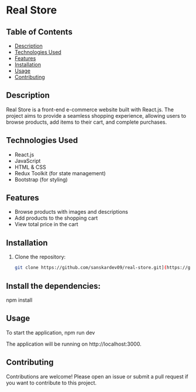 # Real Store

## Table of Contents
- [Description](#description)
- [Technologies Used](#technologies-used)
- [Features](#features)
- [Installation](#installation)
- [Usage](#usage)
- [Contributing](#contributing)

## Description
Real Store is a front-end e-commerce website built with React.js. The project aims to provide a seamless shopping experience, allowing users to browse products, add items to their cart, and complete purchases. 

## Technologies Used
- React.js
- JavaScript
- HTML & CSS
- Redux Toolkit (for state management)
- Bootstrap (for styling)

## Features
- Browse products with images and descriptions
- Add products to the shopping cart
- View total price in the cart

## Installation
1. Clone the repository:
   ```bash
   git clone https://github.com/sanskardev09/real-store.git](https://github.com/sanskardev9/the_Realstore.git

## Install the dependencies:
npm install

## Usage
To start the application, 
npm run dev

The application will be running on http://localhost:3000.

## Contributing
Contributions are welcome! Please open an issue or submit a pull request if you want to contribute to this project.
